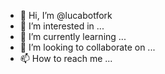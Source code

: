 - 👋 Hi, I’m @lucabotfork
- 👀 I’m interested in ...
- 🌱 I’m currently learning ...
- 💞️ I’m looking to collaborate on ...
- 📫 How to reach me ...

<!---
lucabotfork/lucabotfork is a ✨ special ✨ repository because its `README.md` (this file) appears on your GitHub profile.
You can click the Preview link to take a look at your changes.
--->
